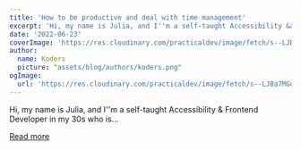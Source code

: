 ```yaml
---
title: 'How to be productive and deal with time management'
excerpt: 'Hi, my name is Julia, and I''m a self-taught Accessibility &amp; Frontend Developer in my 30s who is...'
date: '2022-06-23'
coverImage: 'https://res.cloudinary.com/practicaldev/image/fetch/s--LJBa7MGo--/c_imagga_scale,f_auto,fl_progressive,h_420,q_auto,w_1000/https://dev-to-uploads.s3.amazonaws.com/uploads/articles/9t2h5sz4ew6gkuucn23v.png'
author:
  name: Koders
  picture: "assets/blog/authors/koders.png"
ogImage:
  url: 'https://res.cloudinary.com/practicaldev/image/fetch/s--LJBa7MGo--/c_imagga_scale,f_auto,fl_progressive,h_420,q_auto,w_1000/https://dev-to-uploads.s3.amazonaws.com/uploads/articles/9t2h5sz4ew6gkuucn23v.png'
---
```


Hi, my name is Julia, and I''m a self-taught Accessibility &amp; Frontend Developer in my 30s who is...

[Read more](https://dev.to/yuridevat/how-to-be-productive-and-deal-with-time-management-55p1)
